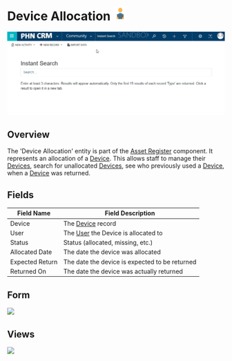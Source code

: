 # Device Allocation  <img src="icon.png" />

<img src="location.gif" />

## Overview

The 'Device Allocation' entity is part of the [Asset Register](/asset-register) component. It represents an allocation of a [Device](/entities/device). This allows staff to manage their [Devices](/entities/device), search for unallocated [Devices](/entities/device), see who previously used a [Device](/entities/device), when a [Device](/entities/device) was returned.

## Fields

| Field Name        | Field Description                                          |
| ----------------- | ---------------------------------------------------------- |
| Device            | The [Device](/entities/device) record                |
| User              | The [User](/entities/user) the Device is allocated to |
| Status            | Status (allocated, missing, etc.)                 |
| Allocated Date    | The date the device was allocated  |
| Expected Return   | The date the device is expected to be returned |
| Returned On       | The date the device was actually returned |

## Form

<img src="form.gif" />

## Views

<img src="views.png" />